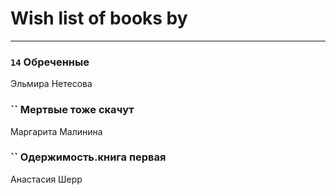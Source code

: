 # Wish list of books by [](https://ok.ru/profile/536771522733)
---

### `14` Обреченные
Эльмира Нетесова

### `` Мертвые тоже скачут
Маргарита Малинина

### `` Одержимость.книга первая
Анастасия Шерр

